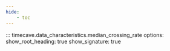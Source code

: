 ```yaml
---
hide:
    - toc
---
```


::: timecave.data_characteristics.median_crossing_rate
    options:
        show_root_heading: true
        show_signature: true
